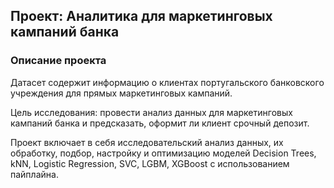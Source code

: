 ## Проект: Аналитика для маркетинговых кампаний банка

### Описание проекта
Датасет содержит информацию о клиентах португальского банковского учреждения для прямых маркетинговых кампаний. 

Цель исследования: провести анализ данных для маркетинговых кампаний банка и предсказать, оформит ли клиент срочный депозит.

Проект включает в себя исследовательский анализ данных, их обработку, подбор, настройку и оптимизацию моделей Decision Trees, kNN, Logistic Regression, SVC, LGBM, XGBoost с использованием пайплайна.
